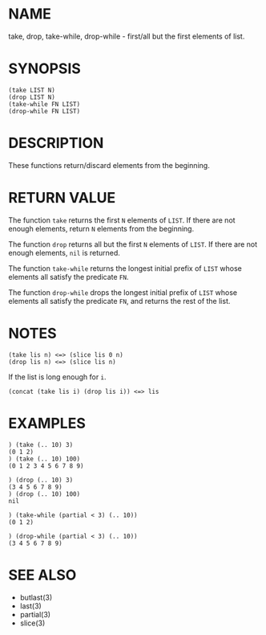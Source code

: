 # NAME
take, drop, take-while, drop-while - first/all but the first elements of list.

# SYNOPSIS

    (take LIST N)
    (drop LIST N)
    (take-while FN LIST)
    (drop-while FN LIST)

# DESCRIPTION
These functions return/discard elements from the beginning.

# RETURN VALUE
The function `take` returns the first `N` elements of `LIST`. If there are not enough elements, return `N` elements from the beginning.

The function `drop` returns all but the first `N` elements of `LIST`. If there are not enough elements, `nil` is returned.

The function `take-while` returns the longest initial prefix of `LIST` whose elements all satisfy the predicate `FN`.

The function `drop-while` drops the longest initial prefix of `LIST` whose elements all satisfy the predicate `FN`, and returns the rest of the list.

# NOTES

    (take lis n) <=> (slice lis 0 n)
    (drop lis n) <=> (slice lis n)

If the list is long enough for `i`.

    (concat (take lis i) (drop lis i)) <=> lis

# EXAMPLES

    ) (take (.. 10) 3)
    (0 1 2)
    ) (take (.. 10) 100)
    (0 1 2 3 4 5 6 7 8 9)

    ) (drop (.. 10) 3)
    (3 4 5 6 7 8 9)
    ) (drop (.. 10) 100)
    nil

    ) (take-while (partial < 3) (.. 10))
    (0 1 2)

    ) (drop-while (partial < 3) (.. 10))
    (3 4 5 6 7 8 9)

# SEE ALSO
- butlast(3)
- last(3)
- partial(3)
- slice(3)
